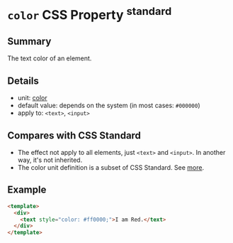 # `color` CSS Property <sup>standard</sup>

## Summary

The text color of an element.

## Details

* unit: [color](units/color.md)
* default value: depends on the system (in most cases: `#000000`)
* apply to: `<text>`, `<input>`

## Compares with CSS Standard

* The effect not apply to all elements, just `<text>` and `<input>`. In another way, it's not inherited.
* The color unit definition is a subset of CSS Standard. See [more](units/color.md).

## Example

```html
<template>
  <div>
    <text style="color: #ff0000;">I am Red.</text>
  </div>
</template>
```
